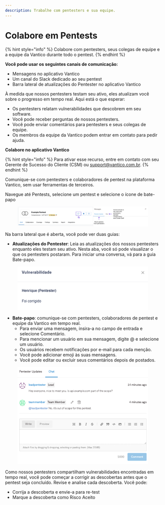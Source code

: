 ```yaml
---
description: Trabalhe com pentesters e sua equipe.
---
```


# Colabore em Pentests

{% hint style="info" %}
Colabore com pentesters, seus colegas de equipe e a equipe da Vantico durante todo o pentest.
{% endhint %}



**Você pode usar os seguintes canais de comunicação:**

* Mensagens no aplicativo Vantico
* Um canal do Slack dedicado ao seu pentest
* Barra lateral de atualizações do Pentester no aplicativo Vantico

À medida que nossos pentesters testam seu ativo, eles atualizam você sobre o progresso em tempo real. Aqui está o que esperar:

* Os pentesters relatam vulnerabilidades que descobrem em seu software.
* Você pode receber perguntas de nossos pentesters.
* Você pode enviar comentários para pentesters e seus colegas de equipe.
* Os membros da equipe da Vantico podem entrar em contato para pedir ajuda.



**Colabore no aplicativo Vantico**

{% hint style="info" %}
Para ativar esse recurso, entre em contato com seu Gerente de Sucesso do Cliente (CSM) ou [support@vantico.com.br](mailto:support@vantico.com.br).
{% endhint %}

Comunique-se com pentesters e colaboradores de pentest na plataforma Vantico, sem usar ferramentas de terceiros.

Navegue até Pentests, selecione um pentest e selecione o ícone de bate-papo

<figure><img src="../../../.gitbook/assets/OpenMessagesSidebar.png" alt=""><figcaption></figcaption></figure>

Na barra lateral que é aberta, você pode ver duas guias:

* **Atualizações do Pentester**: Leia as atualizações dos nossos pentesters enquanto eles testam seu ativo. Nesta aba, você só pode visualizar o que os pentesters postaram. Para iniciar uma conversa, vá para a guia Bate-papo.

<figure><img src="../../../.gitbook/assets/38.png" alt=""><figcaption></figcaption></figure>

* **Bate-papo**: comunique-se com pentesters, colaboradores de pentest e equipe da Vantico em tempo real.
  * Para enviar uma mensagem, insira-a no campo de entrada e selecione Comentário.
  * Para mencionar um usuário em sua mensagem, digite @ e selecione um usuário.
  * Os usuários recebem notificações por e-mail para cada menção.
  * Você pode adicionar emoji às suas mensagens.
  * Você pode editar ou excluir seus comentários depois de postados.

<figure><img src="../../../.gitbook/assets/MessagesChat.png" alt=""><figcaption></figcaption></figure>

Como nossos pentesters compartilham vulnerabilidades encontradas em tempo real, você pode começar a corrigir as descobertas antes que o pentest seja concluído. Revise e analise cada descoberta. Você pode:

* Corrija a descoberta e envie-a para  re-test
* Marque a descoberta como Risco Aceito

